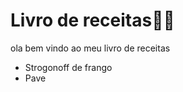# **Livro** de receitas:man_cook:

ola bem vindo ao meu livro de receitas

* Strogonoff de frango
* Pave
